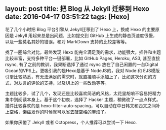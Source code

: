 layout: post
title: 把 Blog 从 Jekyll 迁移到 Hexo
date: 2016-04-17 03:51:22
tags: [Hexo]
---

花了几个小时把 Blog 平台引擎从 Jekyll迁移到了 Hexo 上，换成 Hexo 的主要原因是 Jekyll 用起来总是出问题，比如提交到 GitHub 上生成的静态页速度很慢，以及一些莫名其妙的错误，和对 MarkDown 支持的比较差等等。

找了一圈综合对比，最终发现 Hexo 能完全满足我的需求，功能强大，插件和主题比较丰富，支持多种平台一键部署，比如 GitHub Pages, Heroku, AS3, 甚至直接rsync, 有了之前的教训，我果断选择了通过 rsync 放在了自己闲置的一台Digital Ocean的VPS上。更吸引我的是Hexo是基于 NodeJS的，我对 Node 和 EJS模版引擎比较熟悉，有无法满足的需求时，就直接顺手添加上了，比如这次分页的方式，对友言的评论的支持，以及UI上的一些改动等等。

<!-- more -->

主题比较多，试了几个，发现还是比较喜欢简洁的风格，太花里胡哨不容易把精力集中到阅读本身上。基于这个初衷，选择了 Hacker 主题，稍微改了一点点样式。插件比较喜欢的是 hexo-filter-auto-spacing，可以自动在中日韩文和西文之间补上空格，懒癌发作的时候就可以省去敲空格的麻烦了。

如果你厌倦了 Jekyll 或者 Octopress，个人推荐可以尝试一下 Hexo.

